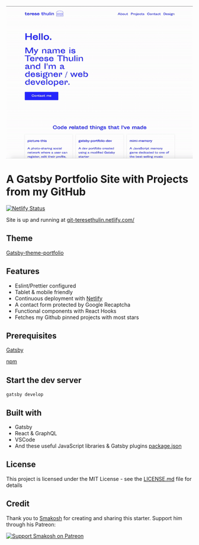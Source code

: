 <img src="/gatsby-dev-portfolio.gif" alt="Dev Portfolio" align="center">

# A Gatsby Portfolio Site with Projects from my GitHub

[![Netlify Status](https://api.netlify.com/api/v1/badges/57c04515-1d1b-46e8-b531-213fabca9cc4/deploy-status)](https://app.netlify.com/sites/gatsby-portfolio-dev/deploys)

Site is up and running at [git-teresethulin.netlify.com/](https://git-teresethulin.netlify.com/)


## Theme

[Gatsby-theme-portfolio](https://github.com/smakosh/gatsby-theme-portfolio)


## Features

- Eslint/Prettier configured
- Tablet & mobile friendly
- Continuous deployment with [Netlify](https://netlify.com)
- A contact form protected by Google Recaptcha
- Functional components with React Hooks
- Fetches my Github pinned projects with most stars


## Prerequisites

[Gatsby](https://www.gatsbyjs.org/)

[npm](https://www.npmjs.com/)



## Start the dev server

```
gatsby develop
```


## Built with

- Gatsby
- React & GraphQL
- VSCode
- And these useful JavaScript libraries & Gatsby plugins [package.json](package.json)


## License

This project is licensed under the MIT License - see the [LICENSE.md](LICENSE.md) file for details


## Credit

Thank you to [Smakosh](https://smakosh.com) for creating and sharing this starter. Support him through his Patreon:

[![Support Smakosh on Patreon](https://c5.patreon.com/external/logo/become_a_patron_button.png)](https://www.patreon.com/smakosh)
